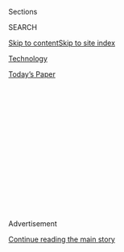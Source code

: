 <div id="app">

<div>

<div>

<div>

<div class="NYTAppHideMasthead css-1q2w90k e1suatyy0">

<div class="section css-ui9rw0 e1suatyy2">

<div class="css-eph4ug er09x8g0">

<div class="css-6n7j50">

</div>

<span class="css-1dv1kvn">Sections</span>

<div class="css-10488qs">

<span class="css-1dv1kvn">SEARCH</span>

</div>

[Skip to content](#site-content)[Skip to site
index](#site-index)

</div>

<div id="masthead-section-label" class="css-1wr3we4 eaxe0e00">

[Technology](https://www.nytimes.com/section/technology)

</div>

<div class="css-10698na e1huz5gh0">

</div>

</div>

<div id="masthead-bar-one" class="section hasLinks css-15hmgas e1csuq9d3">

<div class="css-uqyvli e1csuq9d0">

</div>

<div class="css-1uqjmks e1csuq9d1">

</div>

<div class="css-9e9ivx">

[](https://myaccount.nytimes.com/auth/login?response_type=cookie&client_id=vi)

</div>

<div class="css-1bvtpon e1csuq9d2">

[Today’s
Paper](https://www.nytimes.com/section/todayspaper)

</div>

</div>

</div>

</div>

<div data-aria-hidden="false">

<div id="site-content" data-role="main">

<div>

<div class="css-1aor85t" style="opacity:0.000000001;z-index:-1;visibility:hidden">

<div class="css-1hqnpie">

<div class="css-epjblv">

<span class="css-17xtcya">[Technology](/section/technology)</span><span class="css-x15j1o">|</span><span class="css-fwqvlz">Amazon
Backtracks From Demand That Employees Delete
TikTok</span>

</div>

<div class="css-k008qs">

<div class="css-1iwv8en">

<span class="css-18z7m18"></span>

<div>

</div>

</div>

<span class="css-1n6z4y">https://nyti.ms/2OfhrMt</span>

<div class="css-1705lsu">

<div class="css-4xjgmj">

<div class="css-4skfbu" data-role="toolbar" data-aria-label="Social Media Share buttons, Save button, and Comments Panel with current comment count" data-testid="share-tools">

  - 
  - 
  - 
  - 
    
    <div class="css-6n7j50">
    
    </div>

  - 
  - 

</div>

</div>

</div>

</div>

</div>

</div>

<div id="NYT_TOP_BANNER_REGION" class="css-13pd83m">

</div>

<div id="top-wrapper" class="css-1sy8kpn">

<div id="top-slug" class="css-l9onyx">

Advertisement

</div>

[Continue reading the main
story](#after-top)

<div class="ad top-wrapper" style="text-align:center;height:100%;display:block;min-height:250px">

<div id="top" class="place-ad" data-position="top" data-size-key="top">

</div>

</div>

<div id="after-top">

</div>

</div>

<div>

<div id="sponsor-wrapper" class="css-1hyfx7x">

<div id="sponsor-slug" class="css-19vbshk">

Supported by

</div>

[Continue reading the main
story](#after-sponsor)

<div id="sponsor" class="ad sponsor-wrapper" style="text-align:center;height:100%;display:block">

</div>

<div id="after-sponsor">

</div>

</div>

<div class="css-186x18t">

</div>

<div class="css-1vkm6nb ehdk2mb0">

# Amazon Backtracks From Demand That Employees Delete TikTok

</div>

TikTok, owned by the Chinese company ByteDance, has been under scrutiny
as a potential national security threat.

<div class="css-79elbk" data-testid="photoviewer-wrapper">

<div class="css-z3e15g" data-testid="photoviewer-wrapper-hidden">

</div>

<div class="css-1a48zt4 ehw59r15" data-testid="photoviewer-children">

![<span class="css-16f3y1r e13ogyst0" data-aria-hidden="true">After
telling its employees in an email to delete TikTok, the Chinese-owned
app, Amazon later said the email had been sent by
mistake.</span><span class="css-cnj6d5 e1z0qqy90" itemprop="copyrightHolder"><span class="css-1ly73wi e1tej78p0">Credit...</span><span><span>Sajjad
Hussain/Agence France-Presse — Getty
Images</span></span></span>](https://static01.nyt.com/images/2020/07/11/business/08JPamazontiktok-print/merlin_174043584_e9748acd-bdba-4ed4-9c1c-afe9ac329074-articleLarge.jpg?quality=75&auto=webp&disable=upscale)

</div>

</div>

<div class="css-18e8msd">

<div class="css-pdw9fk epjyd6m0">

<div class="css-1txwxcy ey68jwv0" data-aria-hidden="true">

[![Mike
Isaac](https://static01.nyt.com/images/2018/02/16/multimedia/author-mike-isaac/author-mike-isaac-thumbLarge.jpg
"Mike Isaac")](https://www.nytimes.com/by/mike-isaac)[![Karen
Weise](https://static01.nyt.com/images/2019/04/11/multimedia/author-karen-weise/author-karen-weise-thumbLarge.png
"Karen Weise")](https://www.nytimes.com/by/karen-weise)

</div>

<div class="css-1baulvz">

By [<span class="css-1baulvz" itemprop="name">Mike
Isaac</span>](https://www.nytimes.com/by/mike-isaac) and
[<span class="css-1baulvz last-byline" itemprop="name">Karen
Weise</span>](https://www.nytimes.com/by/karen-weise)

</div>

</div>

  - 
    
    <div class="css-ld3wwf e16638kd2">
    
    July 10,
    2020
    
    </div>

  - 
    
    <div class="css-4xjgmj">
    
    <div class="css-d8bdto" data-role="toolbar" data-aria-label="Social Media Share buttons, Save button, and Comments Panel with current comment count" data-testid="share-tools">
    
      - 
      - 
      - 
      - 
        
        <div class="css-6n7j50">
        
        </div>
    
      - 
      - 
    
    </div>
    
    </div>

</div>

</div>

<div class="section meteredContent css-1r7ky0e" name="articleBody" itemprop="articleBody">

<div class="css-1fanzo5 StoryBodyCompanionColumn">

<div class="css-53u6y8">

SAN FRANCISCO — Amazon on Friday asked its employees to delete the
Chinese-owned video app
[TikTok](https://www.nytimes.com/2020/08/03/technology/trump-tiktok-microsoft.html)
from their cellphones, putting the tech giant at the center of growing
suspicion and paranoia about the app.

Almost five hours later, Amazon reversed course, saying the email to
workers was sent in error.

In the initial email, which was obtained by The New York Times, Amazon
officials said that because of “security risks,” employees must delete
the app from any devices that “access Amazon email.” Employees had to
remove the app by Friday to remain able to obtain mobile access to their
Amazon email, the note said.

In a statement sent later on Friday, company spokeswoman Kristin Brown
said, “There is no change to our policies right now with regard to
TikTok.”

But by then, the initial email had already added to the storm
surrounding TikTok, which has been popular with young audiences in the
United States for its short, fun videos and is owned by the Chinese tech
company ByteDance. Because of its Chinese ownership and heightened
tensions between the United States and China over issues such as trade
and technology dominance, TikTok has come [under increasing scrutiny in
Washington](https://www.nytimes.com/2019/11/01/technology/tiktok-national-security-review.html)
over its security.

</div>

</div>

<div class="css-1fanzo5 StoryBodyCompanionColumn">

<div class="css-53u6y8">

Mike Pompeo, the secretary of state, said on Monday that the Trump
administration was considering blocking some Chinese apps, which he has
called a threat to national security. Many users who have built
community and business on TikTok [are
fearful](https://www.nytimes.com/2020/07/10/style/tiktok-ban-us-users-influencers.html)
of a broad ban. Some Amazon employees publicly shared dismay at not
being able to use the app.

Last year, the Committee on Foreign Investment in the United States, a
federal panel that reviews foreign acquisitions of American firms on
national security grounds, [opened a national security
review](https://www.nytimes.com/2019/11/01/technology/tiktok-national-security-review.html)
of ByteDance’s acquisition of the American company, Musical.ly, which
eventually became TikTok.

In December, the Defense Department began telling military personnel [to
delete the
app](https://www.nytimes.com/2020/01/04/us/tiktok-pentagon-military-ban.html)
from government-issued phones. The same month, the Democratic National
Committee warned campaigns, committees and state parties about TikTok’s
“Chinese ties and potentially sending data back to the Chinese
government.”

With TikTok making headlines for similar security concerns, the D.N.C.
reiterated the previous warnings about TikTok in one of its regular
security emails this week.

Other companies are scrutinizing use of the app among employees. Wells
Fargo said it told some workers who had installed TikTok on
company-owned phones to delete the app. “Due to concerns about TikTok’s
privacy and security controls and practices, and because corporate-owned
devices should be used for company business only, we have directed those
employees to remove the app from their devices,” a Wells Fargo
spokeswoman said in a statement.

</div>

</div>

<div class="css-1fanzo5 StoryBodyCompanionColumn">

<div class="css-53u6y8">

ByteDance has made a series of moves in response to the concerns. The
company said that it would separate TikTok from much of its Chinese
operations, and that users’ personal data would be stored in the United
States and not in China. In May, ByteDance [hired Kevin Mayer, a former
Disney
executive](https://www.nytimes.com/2020/05/18/business/media/tiktok-ceo-kevin-mayer.html),
to be chief executive of TikTok based in Los Angeles. It has said that
managers outside China call the shots on key aspects of its business,
including rules about data.

On Monday, TikTok also said that it would [withdraw from app stores in
Hong
Kong](https://www.nytimes.com/2020/07/07/business/hong-kong-security-law-tech.html),
where a new national security law from China was enacted. The company
said it would make the app inoperable to users there within a few days.

After Amazon’s first email on Friday, TikTok said in a statement that
user security was “of the utmost importance” and that it was committed
to user privacy. It added, “While Amazon did not communicate to us
before sending their email, and we still do not understand their
concerns, we welcome a dialogue.”

Before Amazon sent out its second message on Friday, Senator Josh
Hawley, Republican of Missouri, who has called for investigations into
the national security ramifications of Chinese apps, said, “The whole
federal government should follow suit.”

TikTok has long been a concern of American intelligence officials, who
fear the social networking app is a thinly veiled data collection
service. Over the past six months, security researchers have only
furthered those concerns with a series of discoveries.

Last month, a researcher uncovered that TikTok had the ability to siphon
off anything a user copied to a clipboard on a smartphone — passwords,
photos and other sensitive data like Social Security numbers, emails and
texts. The researcher began posting the findings on the online message
board Reddit.

The researcher, who goes by the handle Bangorlol, also said that TikTok
was capturing data about a user’s phone hardware and data on other apps
installed on the phone. Many of these abilities are found in other apps,
but TikTok’s developers had gone out of their way to prevent anyone from
analyzing the app, the researcher said.

</div>

</div>

<div class="css-1fanzo5 StoryBodyCompanionColumn">

<div class="css-53u6y8">

“This was very concerning and very rare,” Oded Vanunu, who leads
research into product vulnerability at the Israeli security firm Check
Point, said about the findings. “There’s been a lot of fear and
speculation about this app, but the recent findings are raising big
questions.”

TikTok’s Chinese ownership has also been problematic for other
governments. [India banned nearly 60 Chinese mobile
apps](https://www.nytimes.com/2020/06/29/world/asia/tik-tok-banned-india-china.html)
including
[TikTok](https://www.nytimes.com/2020/06/30/technology/india-china-tiktok.html)
last month, citing national security concerns. India and China recently
clashed along a disputed border, [leaving 20 Indian soldiers
dead](https://www.nytimes.com/2020/06/16/world/asia/indian-china-border-clash.html)
and an unknown number of Chinese casualties.

The video app has [soared in
popularity](https://www.nytimes.com/2019/03/10/style/what-is-tik-tok.html)
over the past few years, especially among teenagers and young adults,
who use it to make and share short videos. The app has minted its own
influencers, with celebrities such as Reese Witherspoon also posting
their own videos on it. Young people on TikTok have also recently
[exercised their political
clout](https://www.nytimes.com/2020/06/21/style/tiktok-trump-rally-tulsa.html)
by claiming to have registered potentially hundreds of thousands of
tickets for one of President Trump’s recent campaign rallies as a prank
— and then not showing up.

The app has been [downloaded roughly two billion
times](https://sensortower.com/blog/tiktok-downloads-2-billion)
worldwide, according to data from analytics firm Sensor Tower. About 170
million of those downloads were from users in the United States. It has
been installed more than 610 million times in India.

TikTok has been viewed as [a competitive threat by some American
internet
companies](https://www.nytimes.com/2019/11/03/technology/tiktok-facebook-youtube.html),
which are eager to tap into younger audiences. Mark Zuckerberg,
Facebook’s chief executive, has said that he worries about the
popularity of TikTok, and his company has been building competing
products like Reels, an app similar to TikTok that capitalizes on the
social video format.

Mike Isaac reported from San Francisco, and Karen Weise from Seattle.
Nicole Perlroth contributed reporting from Palo Alto, Calif., and Nick
Corasiniti from New York.

</div>

</div>

<div>

</div>

</div>

<div>

</div>

<div>

</div>

<div>

</div>

<div>

<div id="bottom-wrapper" class="css-1ede5it">

<div id="bottom-slug" class="css-l9onyx">

Advertisement

</div>

[Continue reading the main
story](#after-bottom)

<div id="bottom" class="ad bottom-wrapper" style="text-align:center;height:100%;display:block;min-height:90px">

</div>

<div id="after-bottom">

</div>

</div>

</div>

</div>

</div>

## Site Index

<div>

</div>

## Site Information Navigation

  - [© <span>2020</span> <span>The New York Times
    Company</span>](https://help.nytimes.com/hc/en-us/articles/115014792127-Copyright-notice)

<!-- end list -->

  - [NYTCo](https://www.nytco.com/)
  - [Contact
    Us](https://help.nytimes.com/hc/en-us/articles/115015385887-Contact-Us)
  - [Work with us](https://www.nytco.com/careers/)
  - [Advertise](https://nytmediakit.com/)
  - [T Brand Studio](http://www.tbrandstudio.com/)
  - [Your Ad
    Choices](https://www.nytimes.com/privacy/cookie-policy#how-do-i-manage-trackers)
  - [Privacy](https://www.nytimes.com/privacy)
  - [Terms of
    Service](https://help.nytimes.com/hc/en-us/articles/115014893428-Terms-of-service)
  - [Terms of
    Sale](https://help.nytimes.com/hc/en-us/articles/115014893968-Terms-of-sale)
  - [Site
    Map](https://spiderbites.nytimes.com)
  - [Help](https://help.nytimes.com/hc/en-us)
  - [Subscriptions](https://www.nytimes.com/subscription?campaignId=37WXW)

</div>

</div>

</div>

</div>
